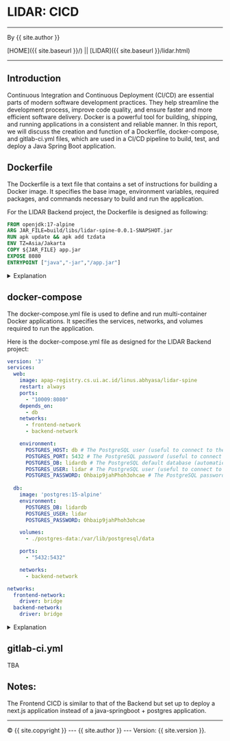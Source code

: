 # LIDAR: CICD

----------

By {{ site.author }}

[HOME]({{ site.baseurl }}/) || [LIDAR]({{ site.baseurl }}/lidar.html) 

----------

## Introduction

Continuous Integration and Continuous Deployment (CI/CD) are essential parts of modern software development practices. 
They help streamline the development process, improve code quality, and ensure faster and more efficient software delivery. 
Docker is a powerful tool for building, shipping, and running applications in a consistent and reliable manner. 
In this report, we will discuss the creation and function of a Dockerfile, docker-compose, and gitlab-ci.yml files, 
which are used in a CI/CD pipeline to build, test, and deploy a Java Spring Boot application.

## Dockerfile

The Dockerfile is a text file that contains a set of instructions for building a Docker image. 
It specifies the base image, environment variables, required packages, and commands necessary to build and run the application. 

For the LIDAR Backend project, the Dockerfile is designed as following:

~~~~~~ Dockerfile
FROM openjdk:17-alpine
ARG JAR_FILE=build/libs/lidar-spine-0.0.1-SNAPSHOT.jar
RUN apk update && apk add tzdata
ENV TZ=Asia/Jakarta
COPY ${JAR_FILE} app.jar
EXPOSE 8080
ENTRYPOINT ["java","-jar","/app.jar"]
~~~~~~~~

<details>
    <summary>Explanation</summary>

* `FROM openjdk:17-alpine` - 
This specifies the base image that this Docker image will be built on. 
In this case, we are using the openjdk:17-alpine image, which is a lightweight Linux distribution with OpenJDK 17 installed.

* `ARG JAR_FILE=build/libs/lidar-spine-0.0.1-SNAPSHOT.jar` - 
This line specifies a build-time argument called JAR_FILE, which is used to specify the name and location of the application jar file. 
By default, it is set to build/libs/lidar-spine-0.0.1-SNAPSHOT.jar.

* `RUN apk update && apk add tzdata` - 
This line updates the package index and installs the tzdata package, which is required to set the timezone in the next line.

* `ENV TZ=Asia/Jakarta` - 
This sets the timezone to Asia/Jakarta.

* `COPY ${JAR_FILE} app.jar` - 
This copies the application jar file specified by the JAR_FILE argument to the container and renames it to app.jar.

* `EXPOSE 8080` - 
This exposes port 8080, which is the default port that the application runs on.

* `ENTRYPOINT ["java","-jar","/app.jar"]` - 
This specifies the command that should be run when the container starts. 
In this case, it runs the Java Virtual Machine and starts the application by running the app.jar file.

</details>

## docker-compose

The docker-compose.yml file is used to define and run multi-container Docker applications. 
It specifies the services, networks, and volumes required to run the application. 

Here is the docker-compose.yml file as designed for the LIDAR Backend project:

~~~~~~ yaml
version: '3'
services:
  web:
    image: apap-registry.cs.ui.ac.id/linus.abhyasa/lidar-spine
    restart: always
    ports:
      - "10009:8080"
    depends_on:
      - db
    networks:
      - frontend-network
      - backend-network

    environment:
      POSTGRES_HOST: db # The PostgreSQL user (useful to connect to the database)
      POSTGRES_PORT: 5432 # The PostgreSQL password (useful to connect to the database)
      POSTGRES_DB: lidardb # The PostgreSQL default database (automatically created at first launch)
      POSTGRES_USER: lidar # The PostgreSQL user (useful to connect to the database)
      POSTGRES_PASSWORD: Ohbaip9jahPhoh3ohcae # The PostgreSQL password (useful to connect to the database)
      
  db:
    image: 'postgres:15-alpine'
    environment:
      POSTGRES_DB: lidardb
      POSTGRES_USER: lidar
      POSTGRES_PASSWORD: Ohbaip9jahPhoh3ohcae

    volumes:
      - ./postgres-data:/var/lib/postgresql/data

    ports:
      - "5432:5432"

    networks:
      - backend-network

networks:
  frontend-network:
    driver: bridge
  backend-network:
    driver: bridge
~~~~~~~~

<details>
    <summary>Explanation</summary>

* `version: '3'`: 
specifies the version of the Docker Compose file format that this file adheres to.

* `services`: 
this section defines the services that make up the application. 
In this case, there are two services defined, web and db.

<details>
<summary>Web</summary>

* `web`: 
this is the name of the first service.

* `container_name`: 
this sets the name of the container to be created. 
In this case, it is set to lidar-spine.

* `image`: 
this specifies the image to use for the container. 
It uses the value of the $REGISTRY_SERVER environment variable to construct the image name.
In the case for the LIDAR project, the registry server stores previously compiled images of the project, simplifying deployment.

* `restart`: 
specifies the restart policy for the container. 
In this case, it is set to always, which means that the container will always be restarted unless it is explicitly stopped.
This is needed in this case due to the server on which the LIDAR project is hosted is prone to restarts.

* `ports`: 
this specifies the ports to expose on the container and the host. 
In this case, it exposes port 8080 on the container and 10009 on the host.
The port 10009:8080 is used as the Springboot project is set to deploy on port 8080 but the provided external port is 10009.

* `depends_on`:
this specifies that this service requires another service to be able to run. 
In this case, the web service requires the db service to be functional.

* `networks`: 
this specifies the networks the container should use. 
In this case, the service is assigned to use the **frontend-network** and the **backend-network**.
This is so that the web service can access both the external network and the internal network.

</details>

<details>
<summary>db</summary>

* `db`:
this is the name of the second service.

* `image`:
this sets the image for this service to postgres, this is due to the LIDAR project using postgres as the database system.

* `environment`:
Like before this defines the environment variables used.
In this case, the environment variables are those required to set up the database.

* `volumes`: 
this mounts a volume from the host into the container. 
In this case, it mounts the system's stored data to the container.

* `ports`:
In this case, it exposes port 5432 on the container and the host.
The port 5432:5432 is used as postgres by default uses port 5432.

* `networks`:
In this case, the service is assigned to only use the **backend-network**.
This is so that the db service can access both the internal network without being exposed externally.

</details>

* `networks`:
this section defines the network paths that are used within the application. 
In this case, there are two networks defined, **frontend-network** and **backend-network**.
These networks are both bridge networks. 
The use of networks in this application is so that external users do not have direct access to the database which is on
the **backend-network** only.

</details>

## gitlab-ci.yml

TBA

## Notes:

The Frontend CICD is similar to that of the Backend but set up to deploy a next.js application instead of a java-springboot +
postgres application.

----------

 © {{ site.copyright }} --- {{ site.author }} --- Version: {{ site.version }}.
